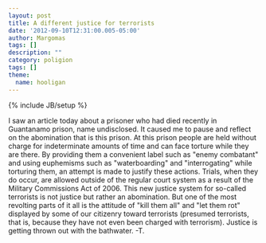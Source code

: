 ```yaml
---
layout: post
title: A different justice for terrorists
date: '2012-09-10T12:31:00.005-05:00'
author: Margomas
tags: []
description: ""
category: poligion
tags: []
theme:
  name: hooligan
---
```

{% include JB/setup %}

I saw an article today
about a prisoner who had died recently in Guantanamo prison, name
undisclosed. It caused me to pause and reflect on the abomination that
is this prison. At this prison people are held without charge for
indeterminate amounts of time and can face torture while they are
there. By providing them a convenient label such as "enemy combatant"
and using euphemisms such as "waterboarding" and "interrogating" while
torturing them, an attempt is made to justify these actions. Trials,
when they do occur, are allowed outside of the regular court system as
a result of the Military Commissions Act of 2006. This new justice
system for so-called terrorists is not justice but rather an
abomination. But one of the most revolting parts of it all is the
attitude of "kill them all" and "let them rot" displayed by some of
our citizenry toward terrorists (presumed terrorists, that is, because
they have not even been charged with terrorism). Justice is getting
thrown out with the bathwater.  -T.

